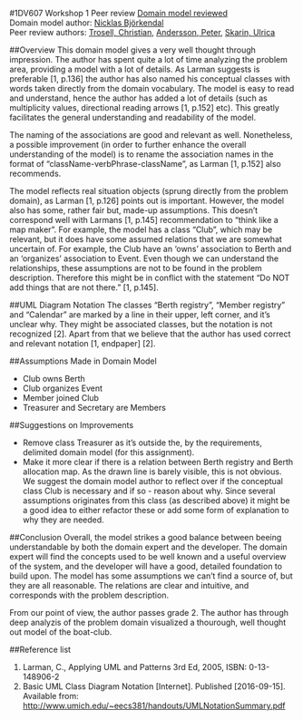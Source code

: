 #1DV607 Workshop 1 Peer review
[Domain model reviewed](https://github.com/slim2k6/1DV607-OOA-D/blob/master/20160913_144927.jpg)  
Domain model author: [Nicklas Björkendal](https://github.com/slim2k6)   
Peer review authors: [Trosell, Christian](https://github.com/krockgardin), [Andersson, Peter](https://github.com/sehnpaa), [Skarin, Ulrica](https://github.com/ulricaskarin)  

##Overview
This domain model gives a very well thought through impression. The author has spent quite a lot of time analyzing the problem area, providing a model with a lot of details. As Larman suggests is preferable [1, p.136] the author has also named his conceptual classes with words taken directly from the domain vocabulary. The model is easy to read and understand, hence the author has added a lot of details (such as multiplicity values, directional reading arrows [1, p.152] etc). This greatly facilitates the general understanding and readability of the model.

The naming of the associations are good and relevant as well. Nonetheless, a possible improvement (in order to further enhance the overall understanding of the model) is to rename the association names in the format of “className-verbPhrase-className”, as Larman [1, p.152] also recommends. 
	 	 	 	
The model reflects real situation objects (sprung directly from the problem domain), as Larman [1, p.126] points out is important. However, the model also has some, rather fair but, made-up assumptions. This doesn’t correspond well with Larmans [1, p.145] recommendation to “think like a map maker”. For example, the model has a class “Club”, which may be relevant, but it does have some assumed relations that we are somewhat uncertain of. For example, the Club have an ‘owns’ association to Berth and an ‘organizes’ association to Event. Even though we can understand the relationships, these assumptions are not to be found in the problem description. Therefore this might be in conflict with the statement “Do NOT add things that are not there.” [1, p.145].

##UML Diagram Notation
The classes “Berth registry”, “Member registry” and “Calendar” are marked by a line in their upper, left corner, and it’s unclear why. They might be associated classes, but the notation is not recognized [2]. Apart from that we believe that the author has used correct and relevant notation [1, endpaper] [2]. 

##Assumptions Made in Domain Model
* Club owns Berth
* Club organizes Event 
* Member joined Club
* Treasurer and Secretary are Members

##Suggestions on Improvements
* Remove class Treasurer as it’s outside the, by the requirements, delimited domain model (for this assignment). 
* Make it more clear if there is a relation between Berth registry and Berth allocation map. As the drawn line is barely visible, this is not obvious.
We suggest the domain model author to reflect over if the conceptual class Club is necessary and if so - reason about why. Since several assumptions originates from this class (as described above) it might be a good idea to either refactor these or add some form of explanation to why they are needed.

##Conclusion
Overall, the model strikes a good balance between beeing understandable by both the domain expert and the developer. The domain expert will find the concepts used to be well known and a useful overview of the system, and the developer will have a good, detailed foundation to build upon.
The model has some assumptions we can’t find a source of, but they are all reasonable. The relations are clear and intuitive, and corresponds with the problem description.

From our point of view, the author passes grade 2. The author has through deep analyzis of the problem domain visualized a thourough, well thought out model of the boat-club. 

##Reference list
1. Larman, C., Applying UML and Patterns 3rd Ed, 2005, ISBN: 0-13-148906-2
2. Basic UML Class Diagram Notation [Internet]. Published [2016-09-15]. Available from: http://www.umich.edu/~eecs381/handouts/UMLNotationSummary.pdf 
